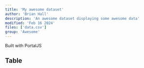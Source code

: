 ```yaml
---
title: 'My awesome dataset'
author: 'Brian Hall'
description: 'An awesome dataset displaying some awesome data'
modified: 'Feb 16 2024'
files: ['data.csv']
group: 'Awesome'
---
```




Built with PortalJS 

## Table 

<Table url="data.csv" />
